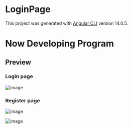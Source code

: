 # LoginPage

This project was generated with [Angular CLI](https://github.com/angular/angular-cli) version 14.0.5.

# Now Developing Program

## Preview
### Login page

![image](https://user-images.githubusercontent.com/95015935/179550710-222074c7-c39c-442b-90c1-29737015944a.png)

### Register page

![image](https://user-images.githubusercontent.com/95015935/179551155-26c8d78d-2d77-4ddf-a9a3-7cb56bbb2761.png)

![image](https://user-images.githubusercontent.com/95015935/179551185-454ba917-7bd3-47f7-b425-84e2ff2db656.png)
